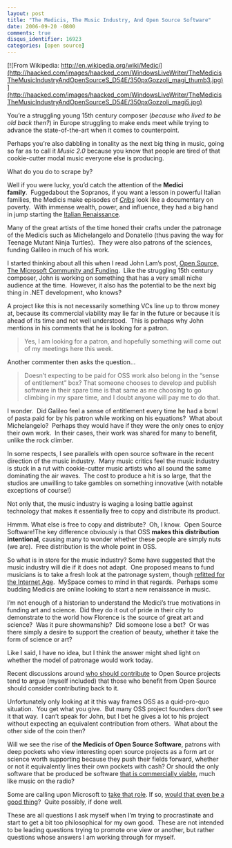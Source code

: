 ```yaml
---
layout: post
title: "The Medicis, The Music Industry, And Open Source Software"
date: 2006-09-20 -0800
comments: true
disqus_identifier: 16923
categories: [open source]
---
```

[![From Wikipedia:
http://en.wikipedia.org/wiki/Medici](http://haacked.com/images/haacked_com/WindowsLiveWriter/TheMedicisTheMusicIndustryAndOpenSourceS_D54E/350pxGozzoli_magi_thumb3.jpg)](http://haacked.com/images/haacked_com/WindowsLiveWriter/TheMedicisTheMusicIndustryAndOpenSourceS_D54E/350pxGozzoli_magi5.jpg)

You’re a struggling young 15th century composer (*because who lived to
be old back then?*) in Europe struggling to make ends meet while trying
to advance the state-of-the-art when it comes to counterpoint.

Perhaps you’re also dabbling in tonality as the next big thing in music,
going so far as to call it *Music 2.0* because you know that people
are tired of that cookie-cutter modal music everyone else is producing.

What do you do to scrape by?

Well if you were lucky, you’d catch the attention of the **Medici
family**.  Fuggedabout the Sopranos, if you want a lesson in powerful
Italian families, the Medicis make episodes of
*[Cribs](http://en.wikipedia.org/wiki/MTV_Cribs)* look like a
documentary on poverty.  With immense wealth, power, and influence,
they had a big hand in jump starting the [Italian
Renaissance](http://en.wikipedia.org/wiki/Italian_Renaissance).

Many of the great artists of the time honed their crafts under the
patronage of the Medicis such as Michelangelo and Donatello (thus paving
the way for Teenage Mutant Ninja Turtles).  They were also patrons of
the sciences, funding Galileo in much of his work.

I started thinking about all this when I read John Lam’s post, [Open
Source, The Microsoft Community and
Funding](http://www.iunknown.com/articles/2006/07/30/open-source-the-microsoft-communiy-and-funding). 
Like the struggling 15th century composer, John is working on something
that has a very small niche audience at the time.  However, it also has
the potential to be the next big thing in .NET development, who knows?

A project like this is not necessarily something VCs line up to throw
money at, because its commercial viability may lie far in the future or
because it is ahead of its time and not well understood.  This is
perhaps why John mentions in his comments that he is looking for a
patron.

> Yes, I am looking for a patron, and hopefully something will come out
> of my meetings here this week.

Another commenter then asks the question...

> Doesn’t expecting to be paid for OSS work also belong in the “sense of
> entitlement” box? That someone chooses to develop and publish software
> in their spare time is that same as me choosing to go climbing in my
> spare time, and I doubt anyone will pay me to do that.

I wonder.  Did Galileo feel a sense of entitlement every time he had a
bowl of pasta paid for by his patron while working on his equations? 
What about Michelangelo?  Perhaps they would have if they were the only
ones to enjoy their own work.  In their cases, their work was shared for
many to benefit, unlike the rock climber.

In some respects, I see parallels with open source software in the
recent direction of the music industry.  Many music critics feel the
music industry is stuck in a rut with cookie-cutter music artists who
all sound the same dominating the air waves.  The cost to produce a hit
is so large, that the studios are unwilling to take gambles on something
innovative (with notable exceptions of course!)

Not only that, the music industry is waging a losing battle against
technology that makes it essentially free to copy and distribute its
product.

Hmmm. What else is free to copy and distribute?  Oh, I know.  Open
Source Software!The key difference obviously is that OSS **makes this
distribution intentional**, causing many to wonder whether these people
are simply nuts (we are).  Free distribution is the whole point in OSS.

So what is in store for the music industry? Some have suggested that the
music industry will die if it does not adapt.  One proposed means to
fund musicians is to take a fresh look at the patronage system, though
[refitted for the Internet
Age](http://www.npr.org/templates/story/story.php?storyId=3918234). 
MySpace comes to mind in that regards.  Perhaps some budding Medicis are
online looking to start a new renaissance in music.

I’m not enough of a historian to understand the Medici’s true
motivations in funding art and science.  Did they do it out of pride in
their city to demonstrate to the world how Florence is the source of
great art and science?  Was it pure showmanship?  Did someone lose a
bet?  Or was there simply a desire to support the creation of beauty,
whether it take the form of science or art?

Like I said, I have no idea, but I think the answer might shed light on
whether the model of patronage would work today.

Recent discussions around [who should
contribute](http://haacked.com/archive/2006/09/16/Should_Microsoft_Financially_Support_Open_Source_Projects.aspx)
to Open Source projects tend to argue (myself included) that those who
benefit from Open Source should consider contributing back to it.

Unfortunately only looking at it this way frames OSS as a quid-pro-quo
situation.  You get what you give.  But many OSS project founders don’t
see it that way.  I can’t speak for John, but I bet he gives a lot to
his project without expecting an equivalent contribution from others. 
What about the other side of the coin then?

Will we see the rise of **the Medicis of Open Source Software**, patrons
with deep pockets who view interesting open source projects as a form
art or science worth supporting because they push their fields forward,
whether or not it equivalently lines their own pockets with cash? Or
should the only software that be produced be software [that is
commercially
viable](http://management.itmanagersjournal.com/article.pl?sid=04/05/10/2052216&tid=85&tid=4),
much like music on the radio?

Some are calling upon Microsoft to [take that
role](http://blog.davestechshop.net/archive/2006/09/16/MicrosoftShouldSupportOpenSource.aspx?Pending=true). If
so, [would that even be a good
thing](http://www.peterprovost.org/archive/2006/08/04/17942.aspx)? 
Quite possibly, if done well.

These are all questions I ask myself when I’m trying to procrastinate
and start to get a bit too philosophical for my own good.  These are not
intended to be leading questions trying to promote one view or another,
but rather questions whose answers I am working through for myself.

